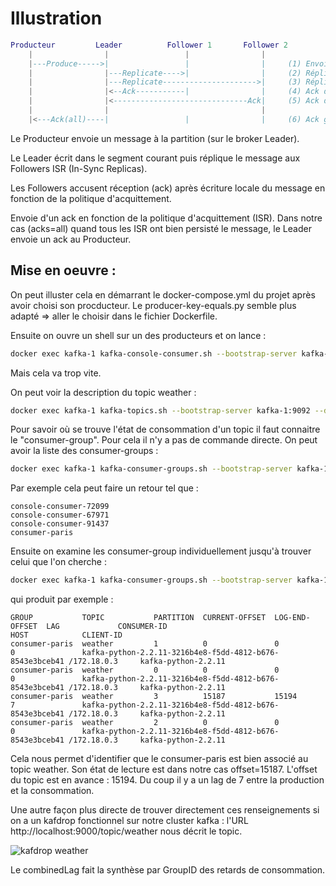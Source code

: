 # Illustration 

```lua
Producteur         Leader          Follower 1       Follower 2
    |                |                 |                |
    |---Produce----->|                 |                |     (1) Envoi du message au leader
    |                |---Replicate---->|                |     (2) Réplication vers Follower 1
    |                |---Replicate--------------------->|     (3) Réplication vers Follower 2
    |                |<--Ack-----------|                |     (4) Ack de Follower 1 au Leader
    |                |<------------------------------Ack|     (5) Ack de Follower 2 au Leader
    |                |                                  |
    |<---Ack(all)----|                 |                |     (6) Ack global du leader au Producteur (acks=all)
```

Le Producteur envoie un message à la partition (sur le broker Leader).

Le Leader écrit dans le segment courant puis réplique le message aux Followers ISR (In-Sync Replicas).

Les Followers accusent réception (ack) après écriture locale du message en fonction de la politique d'acquittement. 

Envoie d'un ack en fonction de la politique d'acquittement (ISR). Dans notre cas (acks=all) quand tous les ISR ont bien persisté le message, le Leader envoie un ack au Producteur.

## Mise en oeuvre : 

On peut illuster cela en démarrant le docker-compose.yml du projet après avoir choisi son procducteur. Le producer-key-equals.py semble plus adapté => aller le choisir dans le fichier Dockerfile. 

Ensuite on ouvre un shell sur un des producteurs et on lance : 

```bash
docker exec kafka-1 kafka-console-consumer.sh --bootstrap-server kafka-1:9092 --topic weather --from-beginning --property print.offset=true
```
Mais cela va trop vite. 

On peut voir la description du topic weather : 

```bash
docker exec kafka-1 kafka-topics.sh --bootstrap-server kafka-1:9092 --describe --topic weather
```

Pour savoir où se trouve l'état de consommation d'un topic il faut connaitre le "consumer-group". Pour cela il n'y a pas de commande directe. On peut avoir la liste des consumer-groups : 

```bash
docker exec kafka-1 kafka-consumer-groups.sh --bootstrap-server kafka-1:9092 --list
```

Par exemple cela peut faire un retour tel que : 

```
console-consumer-72099
console-consumer-67971
console-consumer-91437
consumer-paris
```

Ensuite on examine les consumer-group individuellement jusqu'à trouver celui que l'on cherche : 

```bash
docker exec kafka-1 kafka-consumer-groups.sh --bootstrap-server kafka-1:9092 --describe --group consumer-paris
```

qui produit par exemple : 

```
GROUP           TOPIC           PARTITION  CURRENT-OFFSET  LOG-END-OFFSET  LAG             CONSUMER-ID                                              HOST            CLIENT-ID
consumer-paris  weather         1          0               0               0               kafka-python-2.2.11-3216b4e8-f5dd-4812-b676-8543e3bceb41 /172.18.0.3     kafka-python-2.2.11
consumer-paris  weather         0          0               0               0               kafka-python-2.2.11-3216b4e8-f5dd-4812-b676-8543e3bceb41 /172.18.0.3     kafka-python-2.2.11
consumer-paris  weather         3          15187           15194           7               kafka-python-2.2.11-3216b4e8-f5dd-4812-b676-8543e3bceb41 /172.18.0.3     kafka-python-2.2.11
consumer-paris  weather         2          0               0               0               kafka-python-2.2.11-3216b4e8-f5dd-4812-b676-8543e3bceb41 /172.18.0.3     kafka-python-2.2.11
```

Cela nous permet d'identifier que le consumer-paris est bien associé au topic weather. Son état de lecture est dans notre cas offset=15187. L'offset du topic est en avance : 15194. Du coup il y a un lag de 7 entre la production et la consommation. 

Une autre façon plus directe de trouver directement ces renseignements si on a un kafdrop fonctionnel sur notre cluster kafka : l'URL http://localhost:9000/topic/weather nous décrit le topic.

![kafdrop weather](./kafdrop-weather.png)

Le combinedLag fait la synthèse par GroupID des retards de consommation.